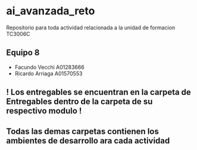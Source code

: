 # ai_avanzada_reto
Repositorio para toda actividad relacionada a la unidad de formacion TC3006C
## Equipo 8
- Facundo Vecchi A01283666
- Ricardo Arriaga A01570553

## ! Los entregables se encuentran en la carpeta de Entregables dentro de la carpeta de su respectivo modulo !
## Todas las demas carpetas contienen los ambientes de desarrollo ara cada actividad
